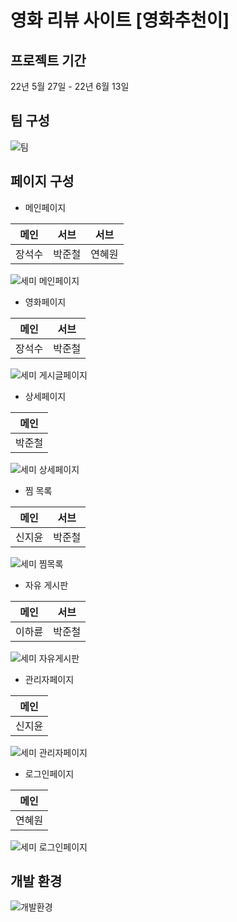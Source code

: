 # 영화 리뷰 사이트 [영화추천이]

## 프로젝트 기간
22년 5월 27일 - 22년 6월 13일

## 팀 구성
![팀](https://user-images.githubusercontent.com/98640331/187173600-28acb7b3-0dc9-4cc3-8d49-e929c47d8541.JPG)

## 페이지 구성
* 메인페이지

 메인 | 서브 | 서브 |
--- | --- | --- |
장석수 | 박준철 | 연혜원|

![세미 메인페이지](https://user-images.githubusercontent.com/98640331/187177990-829b5d7c-bbc9-4d84-bb70-cc9a0379d733.jpg)

* 영화페이지

 메인 | 서브 |
--- | --- |
장석수 | 박준철 |

![세미 게시글페이지](https://user-images.githubusercontent.com/98640331/187178349-7dd62534-c902-44d2-95b7-45c9c82c1981.JPG)

* 상세페이지
 
 메인 |
--- |
박준철 |

![세미 상세페이지](https://user-images.githubusercontent.com/98640331/187178425-919bc347-c4d6-419c-b343-84138672a886.JPG)

* 찜 목록

 메인 | 서브 |
--- | --- |
신지윤 | 박준철 |

![세미 찜목록](https://user-images.githubusercontent.com/98640331/187178495-c9930f72-e530-4dbc-ad33-76cba4ec64cc.jpg)

* 자유 게시판

 메인 | 서브 |
--- | --- |
이하륜 | 박준철 |

![세미 자유게시판](https://user-images.githubusercontent.com/98640331/187180272-959216aa-5c93-4092-8419-03f2b6ef17c4.JPG)

* 관리자페이지

 메인 |
--- |
신지윤 |

![세미 관리자페이지](https://user-images.githubusercontent.com/98640331/187178558-7efde739-3b1c-4c0a-86ee-1f6bfbae218a.jpg)

* 로그인페이지

 메인 |
--- |
연혜원 |

![세미 로그인페이지](https://user-images.githubusercontent.com/98640331/187178592-0d08d0d0-e422-4fc5-9d47-e87603774555.jpg)


## 개발 환경
![개발환경](https://user-images.githubusercontent.com/98640331/187174044-3aa43f31-da1b-4786-9eaf-38ea731c3323.JPG)
